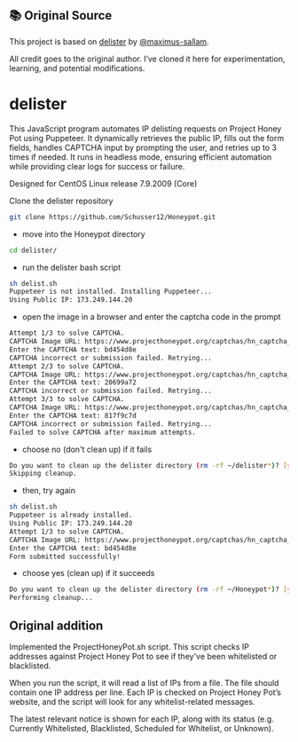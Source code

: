 ## 📚 Original Source

This project is based on [delister](https://github.com/maximus-sallam/delister) by [@maximus-sallam](https://github.com/maximus-sallam).

All credit goes to the original author. I’ve cloned it here for experimentation, learning, and potential modifications.

# delister
This JavaScript program automates IP delisting requests on Project Honey Pot using Puppeteer. It dynamically retrieves the public IP, fills out the form fields, handles CAPTCHA input by prompting the user, and retries up to 3 times if needed. It runs in headless mode, ensuring efficient automation while providing clear logs for success or failure.

Designed for CentOS Linux release 7.9.2009 (Core)

Clone the delister repository
```bash
git clone https://github.com/Schusser12/Honeypot.git
```

- move into the Honeypot directory
```bash
cd delister/
```

- run the delister bash script
```bash
sh delist.sh
Puppeteer is not installed. Installing Puppeteer...
Using Public IP: 173.249.144.20
```
- open the image in a browser and enter the captcha code in the prompt
```bash
Attempt 1/3 to solve CAPTCHA.
CAPTCHA Image URL: https://www.projecthoneypot.org/captchas/hn_captcha_3485447e.jpg
Enter the CAPTCHA text: bd454d8e
CAPTCHA incorrect or submission failed. Retrying...
Attempt 2/3 to solve CAPTCHA.
CAPTCHA Image URL: https://www.projecthoneypot.org/captchas/hn_captcha_aa90399d.jpg
Enter the CAPTCHA text: 20699a72
CAPTCHA incorrect or submission failed. Retrying...
Attempt 3/3 to solve CAPTCHA.
CAPTCHA Image URL: https://www.projecthoneypot.org/captchas/hn_captcha_b71314a0.jpg
Enter the CAPTCHA text: 817f9c7d
CAPTCHA incorrect or submission failed. Retrying...
Failed to solve CAPTCHA after maximum attempts.
```
- choose no (don't clean up) if it fails
```bash
Do you want to clean up the delister directory (rm -rf ~/delister*)? [y/N]: n
Skipping cleanup.
```

- then, try again
```bash
sh delist.sh
Puppeteer is already installed.
Using Public IP: 173.249.144.20
Attempt 1/3 to solve CAPTCHA.
CAPTCHA Image URL: https://www.projecthoneypot.org/captchas/hn_captcha_5f0ae3a6.jpg
Enter the CAPTCHA text: bd454d8e
Form submitted successfully!
```
- choose yes (clean up) if it succeeds
```bash
Do you want to clean up the delister directory (rm -rf ~/Honeypot*)? [y/N]: y
Performing cleanup...
```

## Original addition
Implemented the ProjectHoneyPot.sh script.
This script checks IP addresses against Project Honey Pot to see if they've been whitelisted or blacklisted.

When you run the script, it will read a list of IPs from a file. The file should contain one IP address per line.
Each IP is checked on Project Honey Pot’s website, and the script will look for any whitelist-related messages.

The latest relevant notice is shown for each IP, along with its status (e.g. Currently Whitelisted, Blacklisted, Scheduled for Whitelist, or Unknown).
